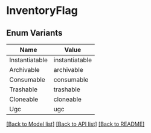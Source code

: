 # InventoryFlag

## Enum Variants

| Name | Value |
|---- | -----|
| Instantiatable | instantiatable |
| Archivable | archivable |
| Consumable | consumable |
| Trashable | trashable |
| Cloneable | cloneable |
| Ugc | ugc |


[[Back to Model list]](../README.md#documentation-for-models) [[Back to API list]](../README.md#documentation-for-api-endpoints) [[Back to README]](../README.md)


